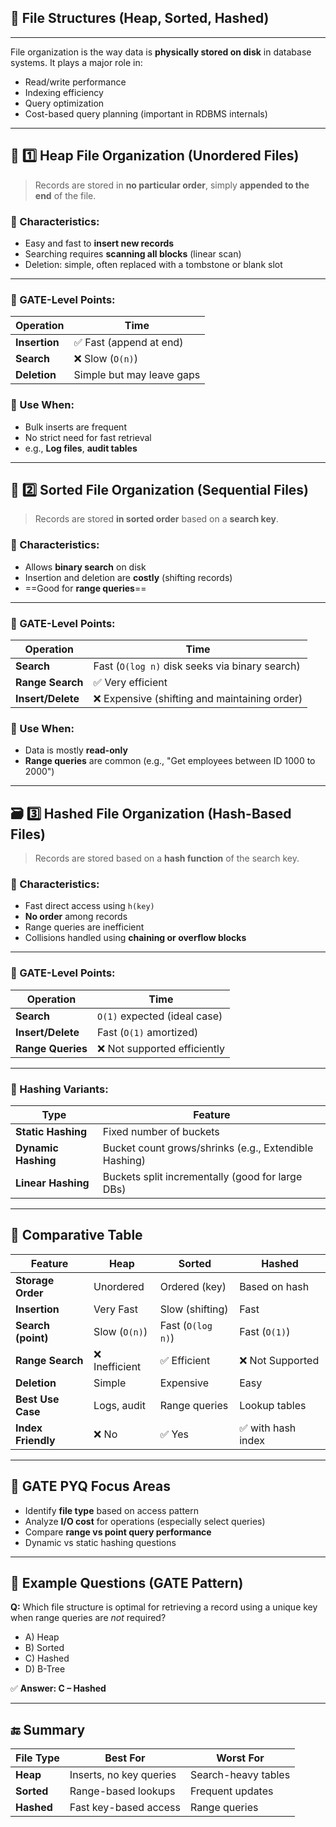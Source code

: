 

## 📁  **File Structures (Heap, Sorted, Hashed)**

---

File organization is the way data is **physically stored on disk** in database systems. It plays a major role in:

* Read/write performance
* Indexing efficiency
* Query optimization
* Cost-based query planning (important in RDBMS internals)

---

## 🧱 1️⃣ **Heap File Organization (Unordered Files)**

> Records are stored in **no particular order**, simply **appended to the end** of the file.

### 🔹 Characteristics:

* Easy and fast to **insert new records**
* Searching requires **scanning all blocks** (linear scan)
* Deletion: simple, often replaced with a tombstone or blank slot

---

### 🧠 GATE-Level Points:

| Operation     | Time                      |
| ------------- | ------------------------- |
| **Insertion** | ✅ Fast (append at end)    |
| **Search**    | ❌ Slow (`O(n)`)           |
| **Deletion**  | Simple but may leave gaps |

### 📘 Use When:

* Bulk inserts are frequent
* No strict need for fast retrieval
* e.g., **Log files**, **audit tables**

---

## 📂 2️⃣ **Sorted File Organization (Sequential Files)**

> Records are stored **in sorted order** based on a **search key**.

### 🔹 Characteristics:

* Allows **binary search** on disk
* Insertion and deletion are **costly** (shifting records)
* ==Good for **range queries**==

---

### 🧠 GATE-Level Points:

| Operation         | Time                                           |
| ----------------- | ---------------------------------------------- |
| **Search**        | Fast (`O(log n)` disk seeks via binary search) |
| **Range Search**  | ✅ Very efficient                               |
| **Insert/Delete** | ❌ Expensive (shifting and maintaining order)   |

### 📘 Use When:

* Data is mostly **read-only**
* **Range queries** are common (e.g., "Get employees between ID 1000 to 2000")

---

## 🗃️ 3️⃣ **Hashed File Organization (Hash-Based Files)**

> Records are stored based on a **hash function** of the search key.

### 🔹 Characteristics:

* Fast direct access using `h(key)`
* **No order** among records
* Range queries are inefficient
* Collisions handled using **chaining or overflow blocks**

---

### 🧠 GATE-Level Points:

| Operation         | Time                         |
| ----------------- | ---------------------------- |
| **Search**        | `O(1)` expected (ideal case) |
| **Insert/Delete** | Fast (`O(1)` amortized)      |
| **Range Queries** | ❌ Not supported efficiently  |

---

### 📌 Hashing Variants:

| Type                | Feature                                               |
| ------------------- | ----------------------------------------------------- |
| **Static Hashing**  | Fixed number of buckets                               |
| **Dynamic Hashing** | Bucket count grows/shrinks (e.g., Extendible Hashing) |
| **Linear Hashing**  | Buckets split incrementally (good for large DBs)      |

---

## 🧮 Comparative Table

| Feature            | Heap          | Sorted            | Hashed            |
| ------------------ | ------------- | ----------------- | ----------------- |
| **Storage Order**  | Unordered     | Ordered (key)     | Based on hash     |
| **Insertion**      | Very Fast     | Slow (shifting)   | Fast              |
| **Search (point)** | Slow (`O(n)`) | Fast (`O(log n)`) | Fast (`O(1)`)     |
| **Range Search**   | ❌ Inefficient | ✅ Efficient       | ❌ Not Supported   |
| **Deletion**       | Simple        | Expensive         | Easy              |
| **Best Use Case**  | Logs, audit   | Range queries     | Lookup tables     |
| **Index Friendly** | ❌ No          | ✅ Yes             | ✅ with hash index |

---

## 🧠 GATE PYQ Focus Areas

* Identify **file type** based on access pattern
* Analyze **I/O cost** for operations (especially select queries)
* Compare **range vs point query performance**
* Dynamic vs static hashing questions

---

## 🧠 Example Questions (GATE Pattern)

**Q:** Which file structure is optimal for retrieving a record using a unique key when range queries are *not* required?

* A) Heap
* B) Sorted
* C) Hashed
* D) B-Tree

✅ **Answer: C – Hashed**

---

## 🔚 Summary

| File Type  | Best For                | Worst For           |
| ---------- | ----------------------- | ------------------- |
| **Heap**   | Inserts, no key queries | Search-heavy tables |
| **Sorted** | Range-based lookups     | Frequent updates    |
| **Hashed** | Fast key-based access   | Range queries       |

